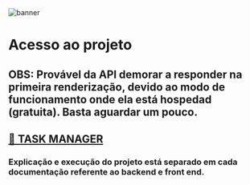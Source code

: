 <img src='https://ik.imagekit.io/b5di91ako/task-manager-client-gray.vercel.app__page=1.png?updatedAt=1692041700518' alt='banner'/>

# Acesso ao projeto


## OBS: Provável da API demorar a responder na primeira renderização, devido ao modo de funcionamento onde ela está hospedad (gratuita). Basta aguardar um pouco.

## [🔗 TASK MANAGER](https://task-manager-client-gray.vercel.app/)

### Explicação e execução do projeto está separado em cada documentação referente ao backend e front end.
